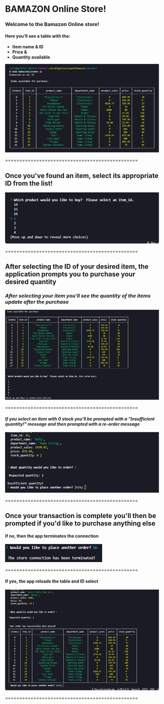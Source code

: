 # BAMAZON Online Store!


### Welcome to the Bamazon Online store!
#### Here you'll see a table with the:
- **Item name & ID**
- **Price &**
- **Quantity available**

![image of table of items](images/bamazonTable.png)

===============================================

## Once you've found an item, select its appropriate ID from the list!

![gif of selecting ID](images/id-select-gif.gif)

===============================================

## After selecting the ID of your desired item, the application prompts you to purchase your desired quantity
### *After selecting your item you'll see the quantity of the items update after the purchase*
![quantity update gif](images/quantity-update.gif)

===============================================

#### *If you select an item with 0 stock you'll be prompted with a "Insufficient quantity!" message and then prompted with a re-order message*
![no stock image](images/no-stock.png)

===============================================

## Once your transaction is complete you'll then be prompted if you'd like to purchase anything else

#### **If no, then the app terminates the connection** 
![no option png](images/noOption.PNG)

===============================================

#### **If yes, the app reloads the table and ID select**            
![yes option gif](images/yesOption.gif)

===============================================

